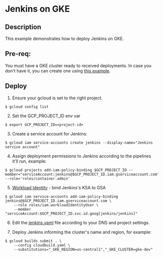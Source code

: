 # Jenkins on GKE

## Description

This example demonstrates how to deploy Jenkins on GKE.

## Pre-req:
You must have a GKE cluster ready to received deployments. In case you don't have it, you can create one using [this example](https://github.com/sylvioneto/terraform_gcp/tree/master/gke).


## Deploy
1. Ensure your gcloud is set to the right project.
````
$ gcloud config list
````

2. Set the GCP_PROJECT_ID env var
````
$ export GCP_PROJECT_ID=<project-id>
````

3. Create a service account for Jenkins:
````
$ gcloud iam service-accounts create jenkins --display-name="Jenkins service account"
````

4. Assign deployment permissions to Jenkins according to the pipelines it'll run, example:
````
$ gcloud projects add-iam-policy-binding $GCP_PROJECT_ID --member="serviceAccount:jenkins@$GCP_PROJECT_ID.iam.gserviceaccount.com" --role='roles/container.admin'
````

5. [Workload Identity](https://cloud.google.com/kubernetes-engine/docs/how-to/workload-identity) - bind Jenkins's KSA to GSA
```
$ gcloud iam service-accounts add-iam-policy-binding jenkins@$GCP_PROJECT_ID.iam.gserviceaccount.com \
    --role roles/iam.workloadIdentityUser \
    --member "serviceAccount:$GCP_PROJECT_ID.svc.id.goog[jenkins/jenkins]"
```

6. Edit the [jenkins.yaml](./jenkins.yaml) file according to your DNS and project settings.

7. Deploy Jenkins informing the cluster's name and region, for example:
```
$ gcloud builds submit . \
    --config cloudbuild.yaml \
    --substitutions="_GKE_REGION=us-central1","_GKE_CLUSTER=gke-dev"
```
